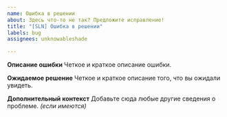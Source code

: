 ```yaml
---
name: Ошибка в решении
about: Здесь что-то не так? Предложите исправление!
title: "[SLN] Ошибка в решении"
labels: bug
assignees: unknowableshade

---
```


**Описание ошибки**
Четкое и краткое описание ошибки.

**Ожидаемое решение**
Четкое и краткое описание того, что вы ожидали увидеть.

**Дополнительный контекст**
Добавьте сюда любые другие сведения о проблеме. _(если имеются)_
